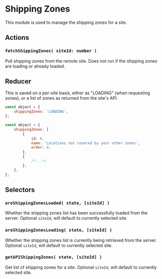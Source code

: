 # Shipping Zones

This module is used to manage the shipping zones for a site.

## Actions

### `fetchShippingZones( siteId: number )`

Pull shipping zones from the remote site. Does not run if the shipping zones are loading or already loaded.

## Reducer

This is saved on a per-site basis, either as "LOADING" (when requesting zones), or a list of zones as returned from the site's API.

```js
const object = {
	shippingZones: 'LOADING',
};
```

```js
const object = {
	shippingZones: [
		{
			id: 0,
			name: 'Locations not covered by your other zones',
			order: 0,
		},
		{
			/*...*/
		},
	],
};
```

## Selectors

### `areShippingZonesLoaded( state, [siteId] )`

Whether the shipping zones list has been successfully loaded from the server. Optional `siteId`, will default to currently selected site.

### `areShippingZonesLoading( state, [siteId] )`

Whether the shipping zones list is currently being retrieved from the server. Optional `siteId`, will default to currently selected site.

### `getAPIShippingZones( state, [siteId] )`

Get list of shipping zones for a site. Optional `siteId`, will default to currently selected site.
